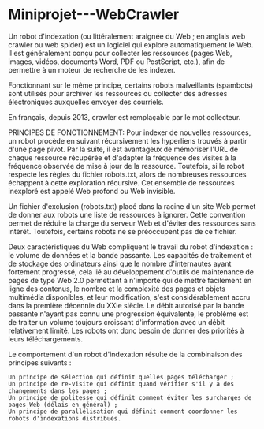 # Miniprojet---WebCrawler
Un robot d'indexation (ou littéralement araignée du Web ; en anglais web crawler ou web spider) est un logiciel qui explore automatiquement le Web. Il est généralement conçu pour collecter les ressources (pages Web, images, vidéos, documents Word, PDF ou PostScript, etc.), afin de permettre à un moteur de recherche de les indexer.

Fonctionnant sur le même principe, certains robots malveillants (spambots) sont utilisés pour archiver les ressources ou collecter des adresses électroniques auxquelles envoyer des courriels.

En français, depuis 2013, crawler est remplaçable par le mot collecteur.

PRINCIPES DE FONCTIONNEMENT: 
Pour indexer de nouvelles ressources, un robot procède en suivant récursivement les hyperliens trouvés à partir d'une page pivot. Par la suite, il est avantageux de mémoriser l'URL de chaque ressource récupérée et d'adapter la fréquence des visites à la fréquence observée de mise à jour de la ressource. Toutefois, si le robot respecte les règles du fichier robots.txt, alors de nombreuses ressources échappent à cette exploration récursive. Cet ensemble de ressources inexploré est appelé Web profond ou Web invisible.

Un fichier d'exclusion (robots.txt) placé dans la racine d'un site Web permet de donner aux robots une liste de ressources à ignorer. Cette convention permet de réduire la charge du serveur Web et d'éviter des ressources sans intérêt. Toutefois, certains robots ne se préoccupent pas de ce fichier.

Deux caractéristiques du Web compliquent le travail du robot d'indexation : le volume de données et la bande passante. Les capacités de traitement et de stockage des ordinateurs ainsi que le nombre d'internautes ayant fortement progressé, cela lié au développement d'outils de maintenance de pages de type Web 2.0 permettant à n'importe qui de mettre facilement en ligne des contenus, le nombre et la complexité des pages et objets multimédia disponibles, et leur modification, s'est considérablement accru dans la première décennie du XXIe siècle. Le débit autorisé par la bande passante n'ayant pas connu une progression équivalente, le problème est de traiter un volume toujours croissant d'information avec un débit relativement limité. Les robots ont donc besoin de donner des priorités à leurs téléchargements.

Le comportement d'un robot d'indexation résulte de la combinaison des principes suivants :

    Un principe de sélection qui définit quelles pages télécharger ;
    Un principe de re-visite qui définit quand vérifier s'il y a des changements dans les pages ;
    Un principe de politesse qui définit comment éviter les surcharges de pages Web (délais en général) ;
    Un principe de parallélisation qui définit comment coordonner les robots d'indexations distribués.

